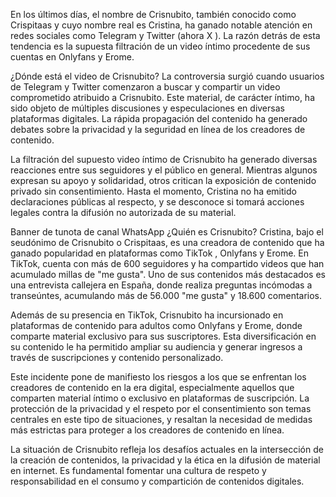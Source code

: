 En los últimos días, el nombre de Crisnubito, también conocido como Crispitaas y cuyo nombre real es Cristina, ha ganado notable atención en redes sociales como Telegram y Twitter (ahora X ). La razón detrás de esta tendencia es la supuesta filtración de un video íntimo procedente de sus cuentas en Onlyfans y Erome.

¿Dónde está el video de Crisnubito?
La controversia surgió cuando usuarios de Telegram y Twitter comenzaron a buscar y compartir un video comprometido atribuido a Crisnubito. Este material, de carácter íntimo, ha sido objeto de múltiples discusiones y especulaciones en diversas plataformas digitales. La rápida propagación del contenido ha generado debates sobre la privacidad y la seguridad en línea de los creadores de contenido.


La filtración del supuesto video íntimo de Crisnubito ha generado diversas reacciones entre sus seguidores y el público en general. Mientras algunos expresan su apoyo y solidaridad, otros critican la exposición de contenido privado sin consentimiento. Hasta el momento, Cristina no ha emitido declaraciones públicas al respecto, y se desconoce si tomará acciones legales contra la difusión no autorizada de su material.

Banner de tunota de canal WhatsApp
¿Quién es Crisnubito?
Cristina, bajo el seudónimo de Crisnubito o Crispitaas, es una creadora de contenido que ha ganado popularidad en plataformas como TikTok , Onlyfans y Erome. En TikTok, cuenta con más de 600 seguidores y ha compartido videos que han acumulado millas de "me gusta". Uno de sus contenidos más destacados es una entrevista callejera en España, donde realiza preguntas incómodas a transeúntes, acumulando más de 56.000 "me gusta" y 18.600 comentarios.

Además de su presencia en TikTok, Crisnubito ha incursionado en plataformas de contenido para adultos como Onlyfans y Erome, donde comparte material exclusivo para sus suscriptores. Esta diversificación en su contenido le ha permitido ampliar su audiencia y generar ingresos a través de suscripciones y contenido personalizado.


Este incidente pone de manifiesto los riesgos a los que se enfrentan los creadores de contenido en la era digital, especialmente aquellos que comparten material íntimo o exclusivo en plataformas de suscripción. La protección de la privacidad y el respeto por el consentimiento son temas centrales en este tipo de situaciones, y resaltan la necesidad de medidas más estrictas para proteger a los creadores de contenido en línea.

La situación de Crisnubito refleja los desafíos actuales en la intersección de la creación de contenidos, la privacidad y la ética en la difusión de material en internet. Es fundamental fomentar una cultura de respeto y responsabilidad en el consumo y compartición de contenidos digitales.
